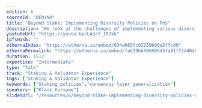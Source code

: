 ```yaml
---
edition: 6
sourceId: "DENYN8"
title: "Beyond Stake: Implementing Diversity Policies on PoS"
description: "We look at the challenges of implementing various diversity-improving policies on a PoS network. Economic (dis)incentivization is a popular approach, but can be undermined by non-standard miner economics such as (cross-domain) MEV or derivatives on incentivization. As an alternative, we outline an approach to include diversity support into the consensus level without requiring changing the basic functionality of the protocol by adapting the concept of general adversary structures."
youtubeUrl: "https://youtu.be/LA3rY_IR7kk"
ipfsHash: ""
ethernaIndex: "https://etherna.io/embed/634a085fc02259b06a2ffcd9"
ethernaPermalink: "https://etherna.io/embed/fa619bbf86605d3fa91ff3d40d84e3c168a4ee7a3b584f6991decb6a4d9bb869"
duration: 1512
expertise: "Intermediate"
type: "Talk"
track: "Staking & Validator Experience"
tags: ["Staking & Validator Experience"]
keywords: ["Staking policies","consensus layer generalisation"]
speakers: ["Klaus Kursawe"]
slidesUrl: "/resources/6/beyond-stake-implementing-diversity-policies-on-pos.pdf"
---
```

